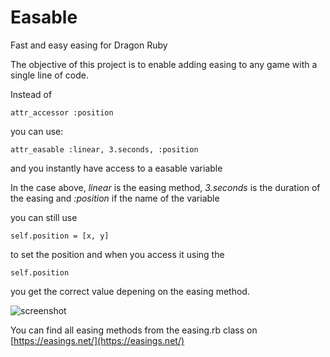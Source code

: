 # Easable
Fast and easy easing for Dragon Ruby

The objective of this project is to enable adding easing to any game with a single line of code.

Instead of
```
attr_accessor :position
```
you can use:
```
attr_easable :linear, 3.seconds, :position
```
and you instantly have access to a easable variable

In the case above, *linear* is the easing method, *3.seconds* is the duration of the easing and *:position* if the name of the variable

you can still use
```
self.position = [x, y]
```
to set the position
and when you access it using the 
```
self.position 
```
you get the correct value depening on the easing method.

![screenshot](screenshot.gif)

You can find all easing methods from the easing.rb class on [https://easings.net/](https://easings.net/)

